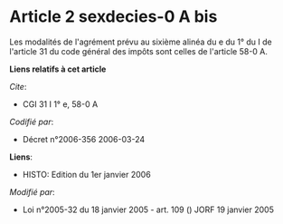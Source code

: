 # Article 2 sexdecies-0 A bis

Les modalités de l'agrément prévu au sixième alinéa du e du 1° du I de l'article 31 du code général des impôts sont celles de
l'article 58-0 A.

**Liens relatifs à cet article**

_Cite_:

  - CGI 31 I 1° e, 58-0 A

_Codifié par_:

  - Décret n°2006-356 2006-03-24

**Liens**:

  - HISTO: Edition du 1er janvier 2006

_Modifié par_:

  - Loi n°2005-32 du 18 janvier 2005 - art. 109 () JORF 19 janvier 2005
